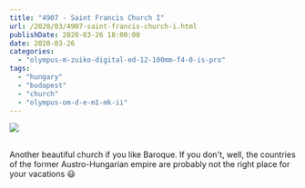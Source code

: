 ```yaml
---
title: "4907 - Saint Francis Church I"
url: /2020/03/4907-saint-francis-church-i.html
publishDate: 2020-03-26 18:00:00
date: 2020-03-26
categories: 
  - "olympus-m-zuiko-digital-ed-12-100mm-f4-0-is-pro"
tags: 
  - "hungary"
  - "budapest"
  - "church"
  - "olympus-om-d-e-m1-mk-ii"
---
```

<div class="container">
<div class="center"><a target="_blank" href="https://d25zfm9zpd7gm5.cloudfront.net/1200x1200/2018/20180520_160013_lr.jpg"><img class="webfeedsFeaturedVisual" src="https://d25zfm9zpd7gm5.cloudfront.net/0600x0600/2018/20180520_160013_lr.jpg" /></a></div>
</div>
<br />

Another beautiful church if you like Baroque. If you don't, well,
the countries of the former Austro-Hungarian empire are probably not
the right place for your vacations :smiley:
